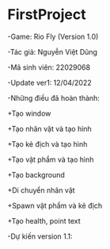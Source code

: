 # FirstProject
-Game: Rio Fly (Version 1.0)

-Tác giả: Nguyễn Việt Dũng

-Mã sinh viên: 22029068

-Update ver1: 12/04/2022

-Những điều đã hoàn thành:

  +Tạo window

  +Tạo nhân vật và tạo hình
  
  +Tạo kẻ địch và tạo hình
  
  +Tạo vật phẩm và tạo hình
  
  +Tạo background
  
  +Di chuyển nhân vật
  
  +Spawn vật phẩm và kẻ địch
  
  +Tạo health, point text
  
 -Dự kiến version 1.1:
  
  
